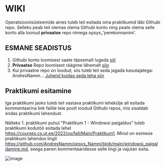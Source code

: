 # WIKI

Operatsioonisüsteemide aines tuleb teil esitada oma praktikumid läbi Githubi repo. 
Selleks peab teil olemas olema Githubi konto ning peate olema selle konto alla loonud **privaatse** repo nimega opsys_'perekonnanimi'.

## ESMANE SEADISTUS

1. Githubi konto loomisest saate täpsemalt lugeda [siit]()
2. **Privaatse** Repo loomisest räägime lähemalt [siin]()
3. Kui privaatne repo on loodud, siis tuleb teil seda jagada kasutajatega: AndresNamm... [Juhend kuidas seda teha siin]()


## Praktikumi esitamine 

Iga praktikumi jaoks tuleb teil vastava praktikumi lehekülje all esitada kommentaarina link failile teie poolt loodud Githubi repos, mis sisaldab endas praktikumi lahendust.  

Näiteks 1. praktikumi puhul "Praktikum 1 - Windowsi paigaldus" tuleb praktikumi kodutöö esitada lehel https://courses.cs.ut.ee/2022/os/fall/Main/Praktikum1. Minul on esimese praktikumi lahendus lingil https://github.com/AndresNamm/opsys_Namm/blob/main/windowsi_paigaldamine.md, seega panen kommentaaridesse selle lingi ja vajutan esita. 

![image](https://user-images.githubusercontent.com/21141607/187720746-93f573b6-97ce-4105-8fe9-865e5734f9f0.png)

